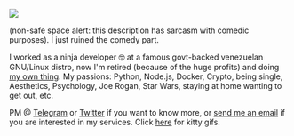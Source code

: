 ![](https://rawcdn.githack.com/LuisAlejandro/luisalejandro.github.io/74ae1ead10d73fbb466c3406644cdb9bb3cfe2c5/app/_assets/images/readme.svg)

(non-safe space alert: this description has sarcasm with comedic purposes). I just ruined the comedy part.

I worked as a ninja developer :nerd_face: at a famous govt-backed venezuelan GNU/Linux distro, now I'm retired (because of the huge profits) and doing [my own thing](https://collagelabs.org/). My passions: Python, Node.js, Docker, Crypto, being single, Aesthetics, Psychology, Joe Rogan, Star Wars, staying at home wanting to get out, etc.

PM @ [Telegram](https://t.me/LuisAlejandro) or [Twitter](https://twitter.com/LuisAlejandro) if you want to know more, or [send me an email](mailto:luis@collagelabs.org) if you are interested in my services. Click [here](https://giphy.com/explore/kitty) for kitty gifs.
